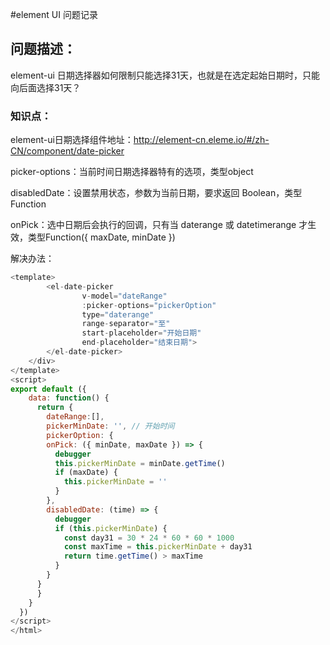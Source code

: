 #element UI 问题记录
## 问题描述：
element-ui 日期选择器如何限制只能选择31天，也就是在选定起始日期时，只能向后面选择31天？

### 知识点：
element-ui日期选择组件地址：http://element-cn.eleme.io/#/zh-CN/component/date-picker

picker-options：当前时间日期选择器特有的选项，类型object

disabledDate：设置禁用状态，参数为当前日期，要求返回 Boolean，类型Function

onPick：选中日期后会执行的回调，只有当 daterange 或 datetimerange 才生效，类型Function({ maxDate, minDate })

解决办法：
```js
<template>
        <el-date-picker
                v-model="dateRange"
                :picker-options="pickerOption"
                type="daterange"
                range-separator="至"
                start-placeholder="开始日期"
                end-placeholder="结束日期">
        </el-date-picker>
    </div>
</template>
<script>
export default ({
    data: function() {
      return {
        dateRange:[],
        pickerMinDate: '', // 开始时间
        pickerOption: {
        onPick: ({ minDate, maxDate }) => {
          debugger
          this.pickerMinDate = minDate.getTime()
          if (maxDate) {
            this.pickerMinDate = ''
          }
        },
        disabledDate: (time) => {
          debugger
          if (this.pickerMinDate) {
            const day31 = 30 * 24 * 60 * 60 * 1000
            const maxTime = this.pickerMinDate + day31
            return time.getTime() > maxTime
          }
        }
      }
      }
    }
  })
</script>
</html>
```
